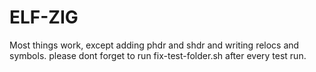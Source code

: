 # ELF-ZIG
Most things work, except adding phdr and shdr and writing relocs and symbols. 
please dont forget to run fix-test-folder.sh after every test run.
